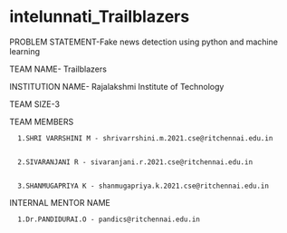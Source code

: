 # intelunnati_Trailblazers
PROBLEM STATEMENT-Fake news detection using python and machine learning


TEAM NAME- Trailblazers


INSTITUTION NAME- Rajalakshmi Institute of Technology


TEAM SIZE-3


TEAM MEMBERS


      1.SHRI VARRSHINI M - shrivarrshini.m.2021.cse@ritchennai.edu.in

      
      2.SIVARANJANI R - sivaranjani.r.2021.cse@ritchennai.edu.in

      
      3.SHANMUGAPRIYA K - shanmugapriya.k.2021.cse@ritchennai.edu.in

      
INTERNAL MENTOR NAME


      1.Dr.PANDIDURAI.O - pandics@ritchennai.edu.in

